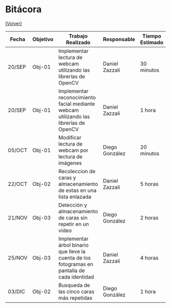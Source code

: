# Bitácora

[(Volver)](../README.md)

| Fecha  | Objetivo  | Trabajo Realizado | Responsable | Tiempo Estimado | Tiempo Real |
|--------|-----------|-------------------|-------------|-----------------|-------------|
| 20/SEP | Obj-01 | Implementar lectura de webcam utilizando las librerías de OpenCV | Daniel Zazzali | 30 minutos | 1 hora |
| 20/SEP | Obj-01 | Implementar reconocimiento facial mediante webcam utilizando las librerías de OpenCV | Daniel Zazzali | 1 hora | 2 horas |
| 05/OCT | Obj-01 | Modificar lectura de webcam por lectura de imágenes | Diego González | 20 minutos | 30 minutos |
| 22/OCT | Obj-02 | Recoleccion de caras y almacenamiento de estas en una lista enlazada | Daniel Zazzali | 5 horas | 7 horas |
| 21/NOV | Obj-03 | Detección y almacenamiento de caras sin repetir en un video | Diego González | 2 horas | 3 horas |
| 25/NOV | Obj-03 | Implementar árbol binario que lleve la cuenta de los fotogramas en pantalla de cada identidad | Daniel Zazzali | 4 horas | 6 horas |
| 03/DIC | Obj-02 | Busqueda de las cinco caras más repetidas | Diego González | 1 hora | 1,5 horas |
